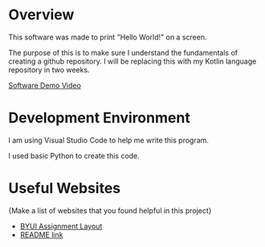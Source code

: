 # Overview

This software was made to print "Hello World!" on a screen.

The purpose of this is to make sure I understand the fundamentals of creating a github repository. I will be replacing this with my Kotlin language repository in two weeks.

[Software Demo Video](https://youtu.be/rv_M4KporHA)

# Development Environment

I am using Visual Studio Code to help me write this program.

I used basic Python to create this code.

# Useful Websites

{Make a list of websites that you found helpful in this project}
* [BYUI Assignment Layout](https://byui.instructure.com/courses/291072/assignments/12734171)
* [README link](https://byui-cse.github.io/cse310-course/modules/psp/README.md)
